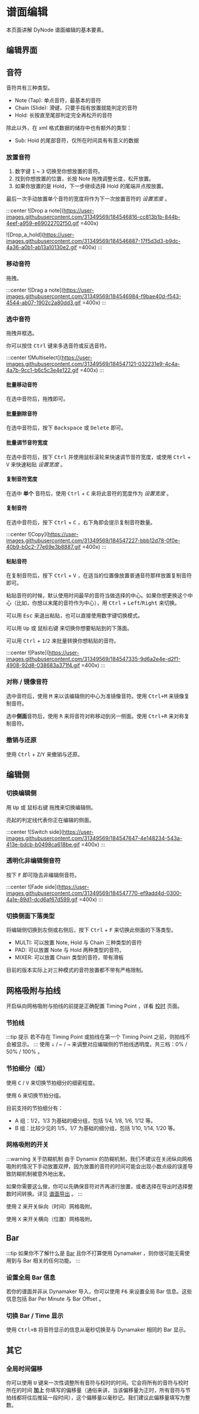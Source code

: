 # 谱面编辑

本页面讲解 DyNode 谱面编辑的基本要素。

## 编辑界面

## 音符

音符共有三种类型。

- Note (Tap): 单点音符，最基本的音符
- Chain (Slide): 滑键，只要手指有放置就能判定的音符
- Hold: 长按直至尾部判定完全再松开的音符

除此以外，在 xml 格式数据的储存中也有额外的类型：

- Sub: Hold 的尾部音符，仅所在时间具有有意义的数据

### 放置音符

1. 数字键 <kbd>1</kbd> ~ <kbd>3</kbd> 切换至你想放置的音符。
2. 找到你想放置的位置，长按 Note 拖拽调整长度，松开放置。
3. 如果你放置的是 Hold，下一步继续选择 Hold 的尾端并点按放置。

最后一次手动放置单个音符的宽度将作为下一次放置音符的 _设置宽度_ 。

:::center
![Drop a note](https://user-images.githubusercontent.com/31349569/184546816-cc813b1b-844b-4eef-a959-e69022702f50.gif =400x)

![Drop_a_hold](https://user-images.githubusercontent.com/31349569/184546887-17f5d3d3-b9dc-4a36-a0b1-ab13a10130e2.gif =400x)
:::

### 移动音符

拖拽。

:::center
![Drag a note](https://user-images.githubusercontent.com/31349569/184546984-f9bae40d-f543-4544-ab07-1902c2a80dd3.gif =400x)
:::

### 选中音符

拖拽并框选。

你可以按住 <kbd>Ctrl</kbd> 键来多选音符或反选音符。

:::center
![Multiselect](https://user-images.githubusercontent.com/31349569/184547121-032231e9-4c4a-4a7b-9cc1-b6c5c3e4e122.gif =400x)
:::

#### 批量移动音符

在选中音符后，拖拽即可。

#### 批量删除音符

在选中音符后，按下 <kbd>Backspace</kbd> 或 <kbd>Delete</kbd> 即可。

#### 批量调节音符宽度

在选中音符后，按下 <kbd>Ctrl</kbd> 并使用鼠标滚轮来快速调节音符宽度，或使用 <kbd>Ctrl</kbd> + <kbd>V</kbd> 来快速粘贴 _设置宽度_ 。

#### 复制音符宽度

在选中 **单个** 音符后，使用 <kbd>Ctrl</kbd> + <kbd>C</kbd> 来将此音符的宽度作为 _设置宽度_ 。

#### 复制音符

在选中音符后，按下 <kbd>Ctrl</kbd> + <kbd>C</kbd> ，右下角即会提示复制音符数量。

:::center
![Copy](https://user-images.githubusercontent.com/31349569/184547227-bbb12d78-0f0e-40b9-b0c2-77e69e3b8887.gif =400x)
:::

#### 粘贴音符

在复制音符后，按下 <kbd>Ctrl</kbd> + <kbd>V</kbd> ，在适当的位置像放置普通音符那样放置复制音符即可。

粘贴音符的时候，默认使用时间最早的音符当做选择的中心。如果你想更换这个中心（比如，你想以末尾的音符作为中心），用 <kbd>Ctrl</kbd> + <kbd>Left</kbd>/<kbd>Right</kbd> 来切换。

可以用 <kbd>Esc</kbd> 来退出粘贴，也可以直接使用数字键切换模式。

可以用 <kbd>Up</kbd> 或 <kbd>鼠标右键</kbd> 来切换你想要粘贴到的下落面。

可以用 <kbd>Ctrl</kbd> + <kbd>1</kbd>/<kbd>2</kbd> 来批量转换你想粘贴的音符。

:::center
![Paste](https://user-images.githubusercontent.com/31349569/184547335-9d6a2e4e-d2f1-4908-92d8-038683a371f4.gif =400x)
:::

### 对称 / 镜像音符

选中音符后，使用 <kbd>M</kbd> 来以该编辑侧的中心为准镜像音符。使用 <kbd>Ctrl+M</kbd> 来镜像复制音符。

选中**侧面**音符后，使用 <kbd>R</kbd> 来将音符对称移动到另一侧面。使用 <kbd>Ctrl+R</kbd> 来对称复制音符。

### 撤销与还原

使用 <kbd>Ctrl</kbd> + <kbd>Z</kbd>/<kbd>Y</kbd> 来撤销与还原。

## 编辑侧

### 切换编辑侧

用 <kbd>Up</kbd> 或 <kbd>鼠标右键</kbd> 拖拽来切换编辑侧。

亮起的判定线代表你正在编辑的侧面。

:::center
![Switch side](https://user-images.githubusercontent.com/31349569/184547647-4e148234-543a-413e-bdcb-b0498ca618be.gif =400x)
:::

### 透明化非编辑侧音符

按下 <kbd>F</kbd> 即可隐去非编辑侧音符。

:::center
![Fade side](https://user-images.githubusercontent.com/31349569/184547770-ef9add4d-0300-4a1e-89d1-dcd6af67d599.gif =400x)
:::

### 切换侧面下落类型

将编辑侧切换到左侧或右侧后，按下 <kbd>Ctrl</kbd> + <kbd>F</kbd> 来切换此侧面的下落类型。

- MULTI: 可以放置 Note, Hold 与 Chain 三种类型的音符
- PAD: 可以放置 Note 与 Hold 两种类型的音符。
- MIXER: 可以放置 Chain 类型的音符，带有滑板

目前的版本实际上对三种模式的音符放置都不带有严格限制。

## 网格吸附与拍线

开启纵向网格吸附与拍线的前提是正确配置 Timing Point ，详看 [校时](/guide/timing) 页面。

### 节拍线

:::tip 提示
若不存在 Timing Point 或拍线在第一个 Timing Point 之前，则拍线不会被显示。
:::
使用 <kbd>↓</kbd> / <kbd>←</kbd> / <kbd>→</kbd> 来调整对应编辑侧的节拍线透明度。共三档：0% / 50% / 100% 。

### 节拍细分（组）

使用 <kbd>C</kbd> / <kbd>V</kbd> 来切换节拍细分的细密程度。

使用 <kbd>G</kbd> 来切换节拍分组。

目前支持的节拍细分有：

- A 组：1/2，1/3 为基础的细分组，包括 1/4, 1/8, 1/6, 1/12 等。
- B 组：比较少见的 1/5，1/7 为基础的细分组，包括 1/10, 1/14, 1/20 等。

### 网格吸附的开关

:::warning 关于防糊机制
由于 Dynamix 的防糊机制，我们不建议在关闭纵向网格吸附的情况下手动放置双押，因为放置的音符的时间可能会出现小数点级的误差导致防糊机制被意外地出发。

如果你需要这么做，你可以先确保音符对齐再进行放置，或者选择在导出时选择整数时间转换。详见 [谱面导出](/guide/export) 。
:::

使用 <kbd>Z</kbd> 来开关纵向（时间）网格吸附。

使用 <kbd>X</kbd> 来开关横向（位置）网格吸附。

## Bar

:::tip
如果你不了解什么是 [Bar](/guide/timing.html#bar) 且你不打算使用 Dynamaker ，则你很可能无需使用到与 Bar 相关的任何功能。
:::

### 设置全局 Bar 信息

若你的谱面并非从 Dynamaker 导入，你可以使用 <kbd>F6</kbd> 来设置全局 Bar 信息。这些信息包括 Bar Per Minute 与 Bar Offset 。

### 切换 Bar / Time 显示

使用 <kbd>Ctrl+B</kbd> 将音符显示的信息从毫秒切换至与 Dynamaker 相同的 Bar 显示。

## 其它

### 全局时间偏移

你可以使用 <kbd>U</kbd> 键来一次性调整所有音符与校时的时间。它会将所有的音符与校时所在的时间 **加上** 你填写的偏移量（通俗来讲，当该偏移量为正时，所有音符与节拍线都将往后推延一段时间），这个偏移量以毫秒记。我们建议此偏移量填写为整数。
